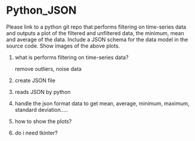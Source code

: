 # Python_JSON
Please link to a python git repo that performs filtering on time-series data and outputs a plot of the filtered and unfiltered data, the minimum, mean and average of the data. Include a JSON schema for the data model in the source code. Show images of the above plots.


1. what is performs filtering on time-series data?

    remove outliers, noise data

2. create JSON file

3. reads JSON by python

4. handle the json format data to get mean, average, minimum, maximum, standard deviation.....

5. how to show the plots?

6. do i need tkinter?
